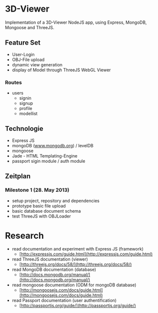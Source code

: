 # 3D-Viewer

Implementation of a 3D-Viewer NodeJS app, using Express, MongoDB, Mongoose and ThreeJS.

##  Feature Set

* User-Login
* OBJ-File upload
* dynamic view generation
* display of Model through ThreeJS WebGL Viewer


### Routes

* users
  * signin
  * signup
  * profile
  * modellist


## Technologie

* Express JS
* mongoDB (www.mongodb.org) / levelDB
* mongoose
* Jade - HTML Templating-Engine
* passport sigin module / auth module


## Zeitplan

### Milestone 1 (28. May 2013)

- setup project, repository and dependencies
- prototype basic file upload
- basic database document schema
- test ThreeJS with OBJLoader


# Research
  * read documentation and experiment with Express JS (framework) 
      * [http://expressjs.com/guide.html](http://expressjs.com/guide.html)
  * read ThreeJS documentation (viewer)
      * [http://threejs.org/docs/58/](http://threejs.org/docs/58/)
  * read MongoDB documentation (database)
      * [http://docs.mongodb.org/manual/](http://docs.mongodb.org/manual/)
  * read mongoose documentation (ODM for mongoDB database)
      * [http://mongoosejs.com/docs/guide.html](http://mongoosejs.com/docs/guide.html)
  * read Passport documentation (user authentification)
      * [http://passportjs.org/guide/](http://passportjs.org/guide/)


